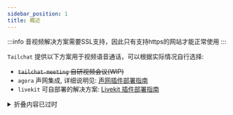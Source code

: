 ```yaml
---
sidebar_position: 1
title: 概述
---
```


:::info
音视频解决方案需要SSL支持，因此只有支持https的网站才能正常使用
:::

`Tailchat` 提供以下方案用于视频语音通话，可以根据实际情况自行选择:
- ~~`tailchat-meeting` 自研视频会议(WIP)~~
- `agora` 声网集成, 详细说明见: [声网插件部署指南](./agora.md)
- `livekit` 可自部署的解决方案: [Livekit 插件部署指南](./livekit.md)


<details>
  <summary>折叠内容已过时</summary>
  
  视频会议模块是 `Tailchat` 系列的一套重要组成部分。提供能力如下:
  - 语音通信
  - 视频会话
  - 屏幕共享
  - 虚拟背景
  - 文件传输
  - 聊天记录

  同时 `tailchat-meeting` 还可以作为独立单品存在，无需登录即可快速发起/加入会议

  ### 项目仓库

  - 开源地址: [https://github.com/msgbyte/tailchat-meeting](https://github.com/msgbyte/tailchat-meeting)
  - 开源协议: GPL-3.0

  :::info 开源声明
  本项目基于 [edumeet](https://github.com/edumeet/edumeet) 和 [mediasoup](https://github.com/versatica/mediasoup) 进行二次开发而来。

  在此基础上进行了功能追加与SDK实现以及代码优化。如果想要找到开源协议更加宽松(MIT + ISC 协议)的实现可以看一下这两个项目
  :::


  ### 项目架构

  ![](/img/architecture/meeting.excalidraw.svg)
</details>
